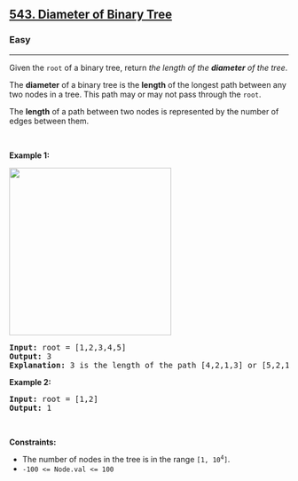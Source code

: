 <h2><a href="https://leetcode.com/problems/diameter-of-binary-tree/solutions/">543. Diameter of Binary Tree</a></h2><h3>Easy</h3><hr><p>Given the <code>root</code> of a binary tree, return <em>the length of the <strong>diameter</strong> of the tree</em>.</p>

<p>The <strong>diameter</strong> of a binary tree is the <strong>length</strong> of the longest path between any two nodes in a tree. This path may or may not pass through the <code>root</code>.</p>

<p>The <strong>length</strong> of a path between two nodes is represented by the number of edges between them.</p>

<p>&nbsp;</p>
<p><strong class="example">Example 1:</strong></p>
<img alt="" src="https://assets.leetcode.com/uploads/2021/03/06/diamtree.jpg" style="width: 292px; height: 302px;" />
<pre>
<strong>Input:</strong> root = [1,2,3,4,5]
<strong>Output:</strong> 3
<strong>Explanation:</strong> 3 is the length of the path [4,2,1,3] or [5,2,1,3].
</pre>

<p><strong class="example">Example 2:</strong></p>

<pre>
<strong>Input:</strong> root = [1,2]
<strong>Output:</strong> 1
</pre>

<p>&nbsp;</p>
<p><strong>Constraints:</strong></p>

<ul>
	<li>The number of nodes in the tree is in the range <code>[1, 10<sup>4</sup>]</code>.</li>
	<li><code>-100 &lt;= Node.val &lt;= 100</code></li>
</ul>

